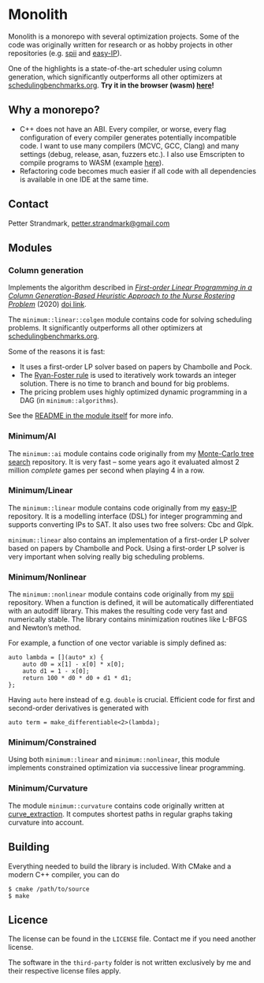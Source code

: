 # Monolith
Monolith is a monorepo with several optimization projects. Some of the code was originally written for research or as hobby projects in other repositories (e.g. [spii](https://github.com/PetterS/spii) and [easy-IP](https://github.com/PetterS/easy-IP)).

One of the highlights is a state-of-the-art scheduler using column generation, which significantly outperforms all other optimizers at [schedulingbenchmarks.org](http://www.schedulingbenchmarks.org/). **Try it in the browser (wasm) [here](https://www.strandmark.net/wasm/shift_scheduling_colgen_page.html)!**


## Why a monorepo?
 - C++ does not have an ABI. Every compiler, or worse, every flag configuration of every compiler generates potentially incompatible code. I want to use many compilers (MCVC, GCC, Clang) and many settings (debug, release, asan, fuzzers etc.). I also use Emscripten to compile programs to WASM (example [here](https://www.strandmark.net/wasm/glpk.html)).
- Refactoring code becomes much easier if all code with all dependencies is available in one IDE at the same time.
 
## Contact
Petter Strandmark, petter.strandmark@gmail.com

## Modules

### Column generation
Implements the algorithm described in [_First-order Linear Programming in a Column Generation-Based Heuristic Approach to the Nurse Rostering Problem_](https://www.strandmark.net/papers/first-order-scheduling.pdf) (2020) [doi link](https://doi.org/10.1016/j.cor.2020.104945).

The `minimum::linear::colgen` module contains code for solving scheduling problems. It significantly outperforms all other optimizers at [schedulingbenchmarks.org](http://www.schedulingbenchmarks.org/).

Some of the reasons it is fast:
- It uses a first-order LP solver based on papers by Chambolle and Pock.
- The [Ryan-Foster rule](https://strandmark.wordpress.com/2018/01/24/visualizing-the-ryan-foster-rule/) is used to iteratively work towards an integer solution. There is no time to branch and bound for big problems.
- The pricing problem uses highly optimized dynamic programming in a DAG (in `minimum::algorithms`).

See the [README in the module itself](minimum/linear/colgen/README.md) for more info.

### Minimum/AI
The `minimum::ai` module contains code originally from my [Monte-Carlo tree search](https://github.com/PetterS/monte-carlo-tree-search) repository. It is very fast – some years ago it evaluated almost 2 million *complete* games per second when playing 4 in a row.

### Minimum/Linear
The `minimum::linear` module contains code originally from my [easy-IP](https://github.com/PetterS/easy-IP) repository. It is a modelling interface (DSL) for integer programming and supports converting IPs to SAT. It also uses two free solvers: Cbc and Glpk.

`minimum::linear` also contains an implementation of a first-order LP solver based on papers by Chambolle and Pock. Using a first-order LP solver is very important when solving really big scheduling problems.

### Minimum/Nonlinear
The `minimum::nonlinear` module contains code originally from my [spii](https://github.com/PetterS/spii) repository. When a function is defined, it will be automatically differentiated with an autodiff library. This makes the resulting code very fast and numerically stable. The library contains minimization routines like L-BFGS and Newton’s method.

For example, a function of one vector variable is simply defined as:
```
auto lambda = [](auto* x) {
    auto d0 = x[1] - x[0] * x[0];
    auto d1 = 1 - x[0];
    return 100 * d0 * d0 + d1 * d1;
};
```
Having `auto` here instead of e.g. `double` is crucial. Efficient code for first and second-order derivatives is generated with

```
auto term = make_differentiable<2>(lambda);
```

### Minimum/Constrained
Using both `minimum::linear` and `minimum::nonlinear`, this module implements constrained optimization via successive linear programming.

### Minimum/Curvature
The module `minimum::curvature` contains code originally written at [curve_extraction](https://github.com/PetterS/curve_extraction). It computes shortest paths in regular graphs taking curvature into account.

## Building
Everything needed to build the library is included. With CMake and a modern C++ compiler, you can do

    $ cmake /path/to/source
    $ make

## Licence
The license can be found in the `LICENSE` file. Contact me if you need another license.

The software in the `third-party` folder is not written exclusively by me and their respective license files apply.

